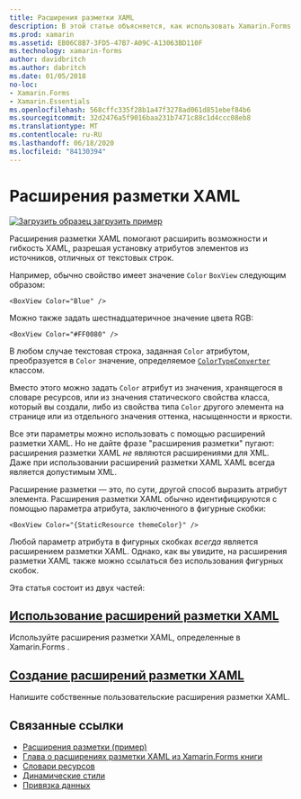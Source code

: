 ```yaml
---
title: Расширения разметки XAML
description: В этой статье объясняется, как использовать Xamarin.Forms расширения разметки XAML для расширения возможностей и гибкости XAML, разрешая установку атрибутов элементов из источников, отличных от текстовых строк.
ms.prod: xamarin
ms.assetid: EB06C8B7-3FD5-47B7-A09C-A13063BD110F
ms.technology: xamarin-forms
author: davidbritch
ms.author: dabritch
ms.date: 01/05/2018
no-loc:
- Xamarin.Forms
- Xamarin.Essentials
ms.openlocfilehash: 568cffc335f28b1a47f3278ad061d851ebef84b6
ms.sourcegitcommit: 32d2476a5f9016baa231b7471c88c1d4ccc08eb8
ms.translationtype: MT
ms.contentlocale: ru-RU
ms.lasthandoff: 06/18/2020
ms.locfileid: "84130394"
---
```

# <a name="xaml-markup-extensions"></a>Расширения разметки XAML

[![Загрузить образец](~/media/shared/download.png) загрузить пример](https://docs.microsoft.com/samples/xamarin/xamarin-forms-samples/xaml-markupextensions)

Расширения разметки XAML помогают расширить возможности и гибкость XAML, разрешая установку атрибутов элементов из источников, отличных от текстовых строк.

Например, обычно свойство имеет значение `Color` `BoxView` следующим образом:

```xaml
<BoxView Color="Blue" />
```

Можно также задать шестнадцатеричное значение цвета RGB:

```xaml
<BoxView Color="#FF0080" />
```

В любом случае текстовая строка, заданная `Color` атрибутом, преобразуется в `Color` значение, определяемое [`ColorTypeConverter`](xref:Xamarin.Forms.ColorTypeConverter) классом.

Вместо этого можно задать `Color` атрибут из значения, хранящегося в словаре ресурсов, или из значения статического свойства класса, который вы создали, либо из свойства типа `Color` другого элемента на странице или из отдельного значения оттенка, насыщенности и яркости.

Все эти параметры можно использовать с помощью расширений разметки XAML. Но не дайте фразе "расширения разметки" пугают: расширения разметки XAML *не* являются расширениями для XML. Даже при использовании расширений разметки XAML XAML всегда является допустимым XML.

Расширение разметки — это, по сути, другой способ выразить атрибут элемента. Расширения разметки XAML обычно идентифицируются с помощью параметра атрибута, заключенного в фигурные скобки:

```xaml
<BoxView Color="{StaticResource themeColor}" />
```

Любой параметр атрибута в фигурных скобках *всегда* является расширением разметки XAML. Однако, как вы увидите, на расширения разметки XAML также можно ссылаться без использования фигурных скобок.

Эта статья состоит из двух частей:

## <a name="consuming-xaml-markup-extensions"></a>[Использование расширений разметки XAML](consuming.md)  

Используйте расширения разметки XAML, определенные в Xamarin.Forms .

## <a name="creating-xaml-markup-extensions"></a>[Создание расширений разметки XAML](creating.md)

Напишите собственные пользовательские расширения разметки XAML.

## <a name="related-links"></a>Связанные ссылки

- [Расширения разметки (пример)](https://docs.microsoft.com/samples/xamarin/xamarin-forms-samples/xaml-markupextensions)
- [Глава о расширениях разметки XAML из Xamarin.Forms книги](~/xamarin-forms/creating-mobile-apps-xamarin-forms/summaries/chapter10.md)
- [Словари ресурсов](~/xamarin-forms/xaml/resource-dictionaries.md)
- [Динамические стили](~/xamarin-forms/user-interface/styles/dynamic.md)
- [Привязка данных](~/xamarin-forms/app-fundamentals/data-binding/index.md)
